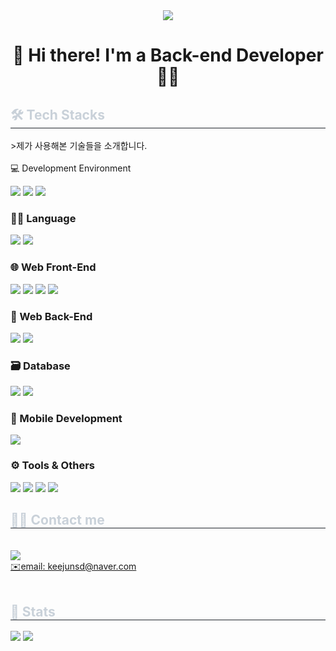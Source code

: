 <div align= "center">
    <img src="https://capsule-render.vercel.app/api?type=waving&color=gradient&height=180&text=&animation=&fontColor=000000&fontSize=70" />
    </div>
    <div style="text-align: left;"> 
    <h1 align="center">👋 Hi there! I'm a Back-end Developer 🧑‍💻</h1>
    <div style="font-weight: 700; font-size: 15px; text-align: left; color: #c9d1d9;">  </div> 
    </div>
    <div style="text-align: left;">
    <h2 style="border-bottom: 1px solid #21262d; color: #c9d1d9;"> 
        🛠️ Tech Stacks </h2> 
        >제가 사용해본 기술들을 소개합니다. 
    <div style="margin: ; text-align: left;" "text-align: left;">  <br>        
 💻 Development Environment
<p>
  <img src="https://img.shields.io/badge/VSCode-007ACC?style=for-the-badge&logo=Visual%20Studio%20Code&logoColor=white"/>
  <img src="https://img.shields.io/badge/PyCharm-000000?style=for-the-badge&logo=PyCharm&logoColor=white"/>
  <img src="https://img.shields.io/badge/IntelliJ%20IDEA-000000?style=for-the-badge&logo=intellijidea&logoColor=white"/>
</p>

### 👨‍💻 Language
<p>
  <img src="https://img.shields.io/badge/Java-007396?style=for-the-badge&logo=Java&logoColor=white"/>
  <img src="https://img.shields.io/badge/Python-3776AB?style=for-the-badge&logo=Python&logoColor=white">
</p>

### 🌐 Web Front-End
<p>
  <img src="https://img.shields.io/badge/HTML5-E34F26?style=for-the-badge&logo=HTML5&logoColor=white"/>
  <img src="https://img.shields.io/badge/CSS3-1572B6?style=for-the-badge&logo=CSS3&logoColor=white"/>
  <img src="https://img.shields.io/badge/JavaScript-F7DF1E?style=for-the-badge&logo=JavaScript&logoColor=black"/>
  <img src="https://img.shields.io/badge/React-61DAFB?style=for-the-badge&logo=React&logoColor=black"/>
</p>

### 🧩 Web Back-End
<p>
  <img src="https://img.shields.io/badge/SpringBoot-6DB33F?style=for-the-badge&logo=SpringBoot&logoColor=white"/>
  <img src="https://img.shields.io/badge/JPA-59666C?style=for-the-badge&logo=Hibernate&logoColor=white"/>
</p>

### 🗃️ Database
<p>
  <img src="https://img.shields.io/badge/MySQL-4479A1?style=for-the-badge&logo=MySQL&logoColor=white"/>
  <img src="https://img.shields.io/badge/MariaDB-003545?style=for-the-badge&logo=MariaDB&logoColor=white"/>
</p>

### 📱 Mobile Development
<p>
  <img src="https://img.shields.io/badge/Flutter-02569B?style=for-the-badge&logo=Flutter&logoColor=white"/>
</p>

### ⚙️ Tools & Others
<p>
  <img src="https://img.shields.io/badge/Docker-2496ED?style=for-the-badge&logo=Docker&logoColor=white"/>
  <img src="https://img.shields.io/badge/GitHub-181717?style=for-the-badge&logo=GitHub&logoColor=white"/>
  <img src="https://img.shields.io/badge/Tomcat-F8DC75?style=for-the-badge&logo=Apache%20Tomcat&logoColor=black"/>
  <img src="https://img.shields.io/badge/Ubuntu-E95420?style=for-the-badge&logo=Ubuntu&logoColor=white"/>
</p>

</div>
    </div>
    <div style="text-align: left;">
    <h2 style="border-bottom: 1px solid #21262d; color: #c9d1d9;"> 
        🧑‍💻 Contact me </h2> <br> 
    <div style="text-align: left;"> 
        <a href=https://www.notion.so/22bc32bf1911803caac2d4d157cd8a76> 
            <img src="https://img.shields.io/badge/Notion-000000?style=for-the-badge&logo=Notion&logoColor=white&link=https://www.notion.so/22bc32bf1911803caac2d4d157cd8a76"> <br>
        ✉️email: keejunsd@naver.com</a>
          </div> 
        <br> 
    </div> 
    </div>
    <div style="text-align: left;"> 
    <h2 style="border-bottom: 1px solid #21262d; color: #c9d1d9;"> 🏅 Stats </h2> <div style="text-align: left;"> <img src="https://github-readme-stats.vercel.app/api?username=kijunsung&bg_color=180,00000000,85fd44&title_color=ffffff&text_color=ffffff"
         /> <img src="https://github-readme-stats.vercel.app/api/top-langs/?username=kijunsung&layout=compact&bg_color=180,00000000,85fd44&title_color=ffffff&text_color=ffffff"
           /> </div> 
    </div>
    

